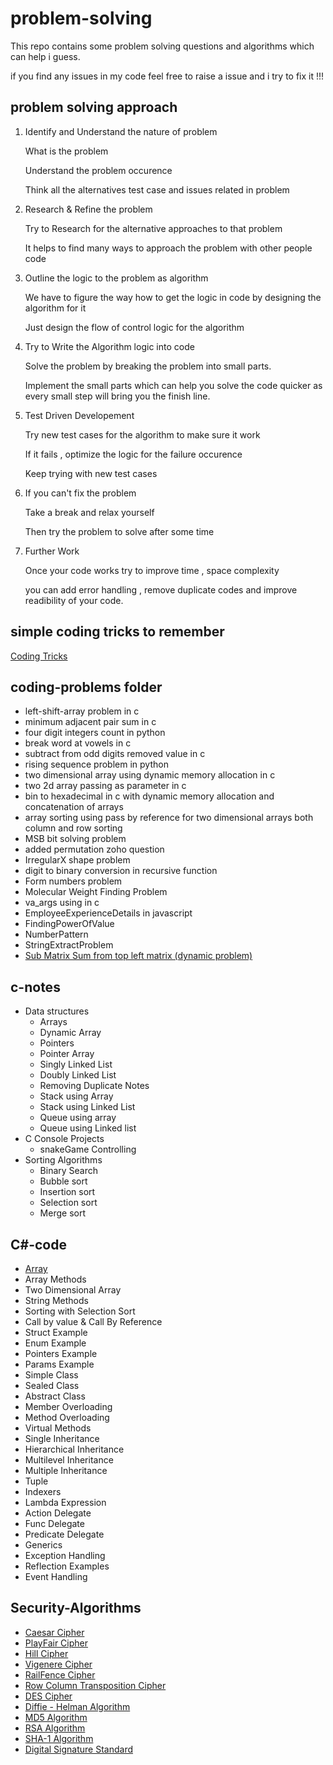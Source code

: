 # problem-solving
This repo contains some problem solving questions and algorithms which can help i guess.

if you find any issues in my code feel free to raise a issue and i try to fix it !!!

## problem solving approach

1. Identify and Understand the nature of problem

	What is the problem 

	Understand the problem occurence

	Think all the alternatives test case  and issues related in problem

2. Research & Refine the problem

	Try to Research for the alternative approaches to that problem

	It helps to find many ways to approach the problem with other people code

3. Outline the logic to the problem as algorithm

	We have to figure the way how to get the logic in code by designing the algorithm for it
	
	Just design the flow of control logic for the algorithm 

4. Try to Write the Algorithm logic into code 

	Solve the problem by breaking the problem into small parts.
	
	Implement the small parts which can help you solve the code quicker as every small step will bring you the finish line.

5.  Test Driven Developement

	Try new test cases for the algorithm to make sure it work 
	
	If it fails , optimize the logic for the failure occurence
	
	Keep trying with new test cases
	
6. If you can't fix the problem 

	Take a break and relax yourself 
	
	Then try the problem to solve after some time 

7. Further Work

	Once your code works try to improve time , space complexity 
	
	you can add error handling , remove duplicate codes and improve readibility of your code.

## simple coding tricks to remember


[Coding Tricks](https://github.com/sakthivelan21/problem-solving/blob/main/coding-tricks.md)

## coding-problems folder

+ left-shift-array problem in c  
+ minimum adjacent pair sum in c  
+ four digit integers count in python  
+ break word at vowels in c  
+ subtract from odd digits removed value in c  
+ rising sequence problem in python  
+ two dimensional array using dynamic memory allocation in c  
+ two 2d array passing as parameter in c  
+ bin to hexadecimal in c with dynamic memory allocation and concatenation of arrays  
+ array sorting using pass by reference for two dimensional arrays both column and row sorting  
+ MSB bit solving problem  
+ added permutation zoho question   
+ IrregularX shape problem  
+ digit to binary conversion in recursive function  
+ Form numbers problem 
+ Molecular Weight Finding Problem
+ va_args using in c
+ EmployeeExperienceDetails in javascript
+ FindingPowerOfValue
+ NumberPattern  
+ StringExtractProblem  
+ [Sub Matrix Sum from top left matrix (dynamic problem)](https://github.com/sakthivelan21/problem-solving/tree/main/coding-problems/sub_matrix_sum_from_top_left.py)

## c-notes
+ Data structures  
	+ Arrays
	+ Dynamic Array
	+ Pointers
	+ Pointer Array
	+ Singly Linked List
	+ Doubly Linked List
	+ Removing Duplicate Notes
	+ Stack using Array
	+ Stack using Linked List
	+ Queue using array
	+ Queue using Linked list
+ C Console Projects
	+ snakeGame Controlling
+ Sorting Algorithms
	+ Binary Search
	+ Bubble sort
	+ Insertion sort
	+ Selection sort
	+ Merge sort

## C#-code
+ [Array](https://github.com/sakthivelan21/problem-solving/blob/main/csharp-code/Arrays)
+ Array Methods
+ Two Dimensional Array
+ String Methods
+ Sorting with Selection Sort
+ Call by value & Call By Reference
+ Struct Example
+ Enum Example
+ Pointers Example
+ Params Example
+ Simple Class
+ Sealed Class
+ Abstract Class
+ Member Overloading
+ Method Overloading
+ Virtual Methods
+ Single Inheritance
+ Hierarchical Inheritance
+ Multilevel Inheritance
+ Multiple Inheritance
+ Tuple
+ Indexers
+ Lambda Expression
+ Action Delegate
+ Func Delegate
+ Predicate Delegate
+ Generics
+ Exception Handling
+ Reflection Examples
+ Event Handling

## Security-Algorithms
+ [Caesar  Cipher](https://github.com/sakthivelan21/problem-solving/tree/main/SecurityAlgorithms/CaesarCipher.java)
+ [PlayFair Cipher](https://github.com/sakthivelan21/problem-solving/tree/main/SecurityAlgorithms/PlayFair.java)
+ [Hill Cipher](https://github.com/sakthivelan21/problem-solving/tree/main/SecurityAlgorithms/HillCipher.java)
+ [Vigenere Cipher](https://github.com/sakthivelan21/problem-solving/tree/main/SecurityAlgorithms/VigenereCipher.java)
+ [RailFence Cipher](https://github.com/sakthivelan21/problem-solving/tree/main/SecurityAlgorithms/RailFenceCipher.java)
+ [Row Column Transposition Cipher](https://github.com/sakthivelan21/problem-solving/tree/main/SecurityAlgorithms/RowColumnTranspositionCipher.java)
+ [DES Cipher](https://github.com/sakthivelan21/problem-solving/tree/main/SecurityAlgorithms/DesCipher.java)
+ [Diffie - Helman Algorithm](https://github.com/sakthivelan21/problem-solving/tree/main/SecurityAlgorithms/DiffieHelmanAlgorithm.java)
+ [MD5 Algorithm](https://github.com/sakthivelan21/problem-solving/tree/main/SecurityAlgorithms/MD5Algorithm.java)
+ [RSA Algorithm](https://github.com/sakthivelan21/problem-solving/tree/main/SecurityAlgorithms/RsaAlgorithm.java)
+ [SHA-1 Algorithm](https://github.com/sakthivelan21/problem-solving/tree/main/SecurityAlgorithms/ShaAlgorithm.java)
+ [Digital Signature Standard](https://github.com/sakthivelan21/problem-solving/tree/main/SecurityAlgorithms/DigitalSignatureAlgorithm.java)

